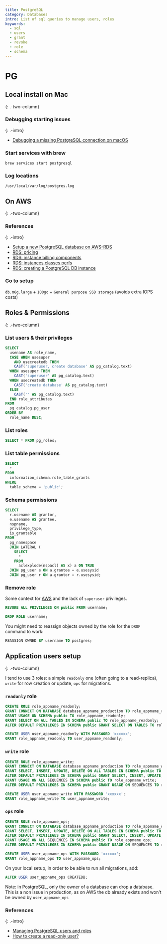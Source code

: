 ```yaml
---
title: PostgreSQL
category: Databases
intro: List of sql queries to manage users, roles
keywords:
  - sql
  - users
  - grant
  - revoke
  - role
  - schema
---
```


# PG

## Local install on Mac
{: .-two-column}

### Debugging starting issues
{: .-intro}
- [Debugging a missing PostgreSQL connection on macOS](https://thoughtbot.com/blog/macos-postgres-could-not-connect-to-server)

### Start services with brew

```shell
brew services start postgresql
```
### Log locations

```shell
/usr/local/var/log/postgres.log
```

## On AWS
{: .-two-column}

### References
{: .-intro}

- [Setup a new PostgreSQL database on AWS-RDS](http://asheiduk.de/post/setup-pg-on-rds/)
- [RDS: pricing](https://aws.amazon.com/rds/postgresql/pricing/)
- [RDS: instance billing components](https://docs.aws.amazon.com/AmazonRDS/latest/UserGuide/User_DBInstanceBilling.html)
- [RDS: instances classes perfs](https://docs.aws.amazon.com/AmazonRDS/latest/UserGuide/Concepts.DBInstanceClass.html)
- [RDS: creating a PostgreSQL DB instance](https://docs.aws.amazon.com/AmazonRDS/latest/UserGuide/CHAP_GettingStarted.CreatingConnecting.PostgreSQL.html)

### Go to setup
`db.m6g.large` + `100go` + `General purpose SSD storage` (avoids extra IOPS costs)

## Roles & Permissions
{: .-two-column}

### List users & their privileges
```sql
SELECT
  usename AS role_name,
  CASE WHEN usesuper
    AND usecreatedb THEN
    CAST('superuser, create database' AS pg_catalog.text)
  WHEN usesuper THEN
    CAST('superuser' AS pg_catalog.text)
  WHEN usecreatedb THEN
    CAST('create database' AS pg_catalog.text)
  ELSE
    CAST('' AS pg_catalog.text)
  END role_attributes
FROM
  pg_catalog.pg_user
ORDER BY
  role_name DESC;
```

### List roles
```sql
SELECT * FROM pg_roles;
```

### List table permissions
```sql
SELECT
  *
FROM
  information_schema.role_table_grants
WHERE
  table_schema = 'public';
```

### Schema permissions
```sql
SELECT
  r.usename AS grantor,
  e.usename AS grantee,
  nspname,
  privilege_type,
  is_grantable
FROM
  pg_namespace
  JOIN LATERAL (
    SELECT
      *
    FROM
      aclexplode(nspacl) AS x) a ON TRUE
  JOIN pg_user e ON a.grantee = e.usesysid
  JOIN pg_user r ON a.grantor = r.usesysid;
```

### Remove role

Some context for [AWS](https://dba.stackexchange.com/questions/226784/cannot-revoke-permissions-or-drop-user-in-pgsql-aws-rds) and the lack of `superuser` privileges.

```sql
REVOKE ALL PRIVILEGES ON public FROM username;

DROP ROLE username;
```

You might need to reassign objects owned by the role for the `DROP` command to work:
```sql
REASSIGN OWNED BY username TO postgres;
```

## Application users setup
{: .-two-column}

I tend to use 3 roles: a simple `readonly` one (often going to a read-replica), `write` for row creation or update, `ops` for migrations.

### `readonly` role
```sql
CREATE ROLE role_appname_readonly;
GRANT CONNECT ON DATABASE database_appname_production TO role_appname_readonly;
GRANT USAGE ON SCHEMA public TO role_appname_readonly;
GRANT SELECT ON ALL TABLES IN SCHEMA public TO role_appname_readonly;
ALTER DEFAULT PRIVILEGES IN SCHEMA public GRANT SELECT ON TABLES TO role_appname_readonly;

CREATE USER user_appname_readonly WITH PASSWORD 'xxxxxx';
GRANT role_appname_readonly TO user_appname_readonly;
```

### `write` role
```sql
CREATE ROLE role_appname_write;
GRANT CONNECT ON DATABASE database_appname_production TO role_appname_write;
GRANT SELECT, INSERT, UPDATE, DELETE ON ALL TABLES IN SCHEMA public TO role_appname_write;
ALTER DEFAULT PRIVILEGES IN SCHEMA public GRANT SELECT, INSERT, UPDATE, DELETE ON TABLES TO role_appname_write;
GRANT USAGE ON ALL SEQUENCES IN SCHEMA public TO role_appname_write;
ALTER DEFAULT PRIVILEGES IN SCHEMA public GRANT USAGE ON SEQUENCES TO role_appname_write;

CREATE USER user_appname_write WITH PASSWORD 'xxxxxx';
GRANT role_appname_write TO user_appname_write;
```

### `ops` role
```sql
CREATE ROLE role_appname_ops;
GRANT CONNECT ON DATABASE database_appname_production TO role_appname_ops;
GRANT SELECT, INSERT, UPDATE, DELETE ON ALL TABLES IN SCHEMA public TO role_appname_ops;
ALTER DEFAULT PRIVILEGES IN SCHEMA public GRANT SELECT, INSERT, UPDATE, DELETE ON TABLES TO role_appname_ops;
GRANT USAGE ON ALL SEQUENCES IN SCHEMA public TO role_appname_ops;
ALTER DEFAULT PRIVILEGES IN SCHEMA public GRANT USAGE ON SEQUENCES TO role_appname_ops;

CREATE USER user_appname_ops WITH PASSWORD 'xxxxxx';
GRANT role_appname_ops TO user_appname_ops;
```
On your local setup, in order to be able to run all migrations, add:
```sql
ALTER USER user_appname_ops CREATEDB;
```
Note: in PostgreSQL, only the owner of a database can drop a database. This is a non issue in production, as on AWS the db already exists and won't be owned by `user_appname_ops`

### References
{: .-intro}

- [Managing PostgreSQL users and roles](https://aws.amazon.com/blogs/database/managing-postgresql-users-and-roles/)
- [How to create a read-only user?](https://tableplus.com/blog/2018/04/postgresql-how-to-create-read-only-user.html)
